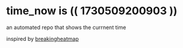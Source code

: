 # time_now is (( 1730509200903 ))

an automated repo that shows the currnent time

inspired by [breakingheatmap](https://github.com/breakingheatmap/breakingheatmap)